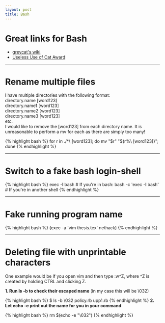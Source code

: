 ```yaml
---
layout: post
title: Bash
---
```


# Great links for Bash
- [greycat's wiki](http://mywiki.wooledge.org/)
- [Useless Use of Cat Award](http://partmaps.org/era/unix/award.html)

***
# Rename multiple files

I have multiple directories with the following format:  
directory.name [word123]  
directory.name1 [word123]  
directory.name2 [word123]  
directory.name3 [word123]  
etc.  
I would like to remove the [word123] from each directory name. It is
unreasonable to perform a mv for each as there are simply too many!

{% highlight bash %}
for r in ./*\ \[word123\]; do mv "$r" "${r%\ \[word123\]}"; done
{% endhighlight %}

***
# Switch to a fake bash login-shell

{% highlight bash %}
exec -l bash           # If you're in bash:
bash -c 'exec -l bash' # If you're in another shell
{% endhighlight %}

***
# Fake running program name

{% highlight bash %}
(exec -a 'vim thesis.tex' nethack)
{% endhighlight %}

***
# Deleting file with unprintable characters

One example would be if you open vim and then type :w\^Z, where ^Z is created by
holding CTRL and clicking Z.

**1. Run ls -b to check their escaped name** (in my case this will be \032)

{% highlight bash %}
$ ls -b
\032  policy.rb  upp1.rb
{% endhighlight %}
**2. Let echo -e print out the name for you in your command**

{% highlight bash %}
rm $(echo -e "\032")
{% endhighlight %}
